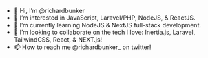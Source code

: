 - 👋 Hi, I’m @richardbunker
- 👀 I’m interested in JavaScript, Laravel/PHP, NodeJS, & ReactJS.
- 🌱 I’m currently learning NodeJS & NextJS full-stack development.
- 💞️ I’m looking to collaborate on the tech I love: Inertia.js, Laravel, TailwindCSS, React, & NEXT.js!
- 📫 How to reach me @richardbunker_ on twitter!

<!---
richardbunker/richardbunker is a ✨ special ✨ repository because its `README.md` (this file) appears on your GitHub profile.
You can click the Preview link to take a look at your changes.
--->
